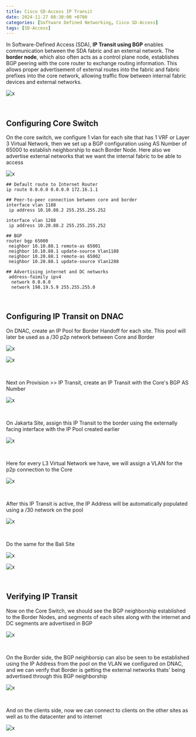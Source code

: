 ```yaml
---
title: Cisco SD-Access IP Transit
date: 2024-11-27 08:30:00 +0700
categories: [Software Defined Networking, Cisco SD-Access]
tags: [SD-Access]
---
```


In Software-Defined Access (SDA), **IP Transit using BGP** enables communication between the SDA fabric and an external network. The **border node**, which also often acts as a control plane node, establishes BGP peering with the core router to exchange routing information. This allows proper advertisement of external routes into the fabric and fabric prefixes into the core network, allowing traffic flow between internal fabric devices and external networks.

![x](/static/2024-11-27-sda-ip-transit/01.png)

<br>

## Configuring Core Switch

On the core switch, we configure 1 vlan for each site that has 1 VRF or Layer 3 Virtual Network, then we set up a BGP configuration using AS Number of 65000 to establish neighborship to each Border Node. Here also we advertise external networks that we want the internal fabric to be able to access

![x](/static/2024-11-27-sda-ip-transit/02.png)

```console
## Default route to Internet Router
ip route 0.0.0.0 0.0.0.0 172.16.1.1

## Peer-to-peer connection between core and border
interface vlan 1188
 ip address 10.10.88.2 255.255.255.252

interface vlan 1288
 ip address 10.20.88.2 255.255.255.252

## BGP
router bgp 65000
 neighbor 10.10.88.1 remote-as 65001
 neighbor 10.10.88.1 update-source Vlan1188
 neighbor 10.20.88.1 remote-as 65002
 neighbor 10.20.88.1 update-source Vlan1288

## Advertising internet and DC networks
 address-faimily ipv4 
  network 0.0.0.0
  network 198.19.5.9 255.255.255.0
```

<br>

## Configuring IP Transit on DNAC

On DNAC, create an IP Pool for Border Handoff for each site. This pool will later be used as a /30 p2p network between Core and Border

![x](/static/2024-11-27-sda-ip-transit/03.png)

![x](/static/2024-11-27-sda-ip-transit/04.png)

<br>

Next on Provision >> IP Transit, create an IP Transit with the Core's BGP AS Number

![x](/static/2024-11-27-sda-ip-transit/05.png)

<br>

On Jakarta Site, assign this IP Transit to the border using the externally facing interface with the IP Pool created earlier

![x](/static/2024-11-27-sda-ip-transit/06.png)

<br>

Here for every L3 Virtual Network we have, we will assign a VLAN for the p2p connection to the Core

![x](/static/2024-11-27-sda-ip-transit/07.png)

<br>

After this IP Transit is active, the IP Address will be automatically populated using a /30 network on the pool

![x](/static/2024-11-27-sda-ip-transit/08.png)

<br>

Do the same for the Bali Site

![x](/static/2024-11-27-sda-ip-transit/09.png)

![x](/static/2024-11-27-sda-ip-transit/10.png)

<br>

## Verifying IP Transit

Now on the Core Switch, we should see the BGP neighborship established to the Border Nodes, and segments of each sites along with the internet and DC segments are advertised in BGP

![x](/static/2024-11-27-sda-ip-transit/11.png)

<br>

On the Border side, the BGP neighborsip can also be seen to be established using the IP Address from the pool on the VLAN we configured on DNAC, and we can verify that Border is getting the external networks thats' being advertised through this BGP neighborship

![x](/static/2024-11-27-sda-ip-transit/12.png)

<br>

And on the clients side, now we can connect to clients on the other sites as well as to the datacenter and to internet

![x](/static/2024-11-27-sda-ip-transit/1.png)

<br>





